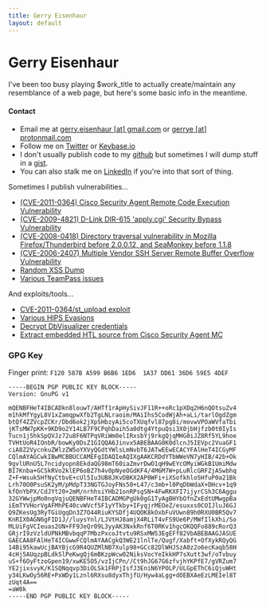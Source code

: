 ```yaml
---
title: Gerry Eisenhaur
layout: default
---
```

# Gerry Eisenhaur
I've been too busy playing $work_title to actually create/maintain any resemblance of a web page, but here's some basic info in the meantime.

#### Contact
  * Email me at [gerry.eisenhaur [at] gmail.com](mailto:gerry.eisenhaur@gmail.com) or [gerrye [at] protonmail.com](mailto:gerrye@protonmail.com)
  * Follow me on [Twitter](https://www.twiter.com/gerryeisenhaur) or [Keybase.io](https://keybase.io/gerry)
  * I don't usually publish code to my [github](https://www.github.com/gerry) but sometimes I will dump stuff in a [gist](https://gist.github.com/gerry).
  * You can also stalk me on [LinkedIn](https://www.linkedin.com/in/gerryeisenhaur) if you're into that sort of thing.

Sometimes I publish vulnerabilities...

  * [(CVE-2011-0364) Cisco Security Agent Remote Code Execution Vulnerability](http://cve.mitre.org/cgi-bin/cvename.cgi?name=CVE-2011-0364)
  * [(CVE-2009-4821) D-Link DIR-615 'apply.cgi' Security Bypass Vulnerability](https://cve.mitre.org/cgi-bin/cvename.cgi?name=CVE-2009-4821)
  * [(CVE-2008-0418) Directory traversal vulnerability in Mozilla Firefox/Thunderbird before 2.0.0.12, and SeaMonkey before 1.1.8](https://cve.mitre.org/cgi-bin/cvename.cgi?name=CVE-2008-0418)
  * [(CVE-2006-2407) Multiple Vendor SSH Server Remote Buffer Overflow Vulnerability](https://cve.mitre.org/cgi-bin/cvename.cgi?name=CVE-2006-2407)
  * [Random XSS Dump](https://gist.github.com/gerry/765822)
  * [Various TeamPass issues](https://gist.github.com/gerry/860117891bbaeb161fdc7f66d08622d0)
 
And exploits/tools...

  * [CVE-2011-0364/st_upload exploit](https://gist.github.com/gerry/907090)
  * [Various HIPS Evasions](https://gist.github.com/gerry/666941d68230f4634a0b)
  * [Decrypt DbVisualizer credentials](https://gist.github.com/gerry/c4602c23783d894b8d96)
  * [Extract embedded HTL source from Cisco Security Agent MC](https://gist.github.com/gerry/765797)

### GPG Key
Finger print: `F120 587B A599 B6B6 1ED6  1A37 DD61 36D6 59E5 4DEF`

```
-----BEGIN PGP PUBLIC KEY BLOCK-----
Version: GnuPG v1

mQENBFHeT4IBCADkn8louwT/AHTf1rApHySivJF11R++oRc1pXDq2H6nQOtsuZv4
m1hkMfYgyL8V1xZamqpwXfb2TgLNLraoim/MAiIhs5CodWjAh+aLi/tarlOgdZgm
btQf4ZZVcpZCKr/Dbd6ok2jXpSHbzyAi5coTXUqfvl87pg8i/movwVPOaWVfaTbi
jKTsMW7pKK+9KD9o2Y14LB7F9CPqhDaih5a0dtg4YtpuQsi3X0jbHjfzb0t0IyIs
Tucn1j5hkSpQVJz72u8F6NTPqVRiWm0elIRxsbYj9rkgQjqMHG0iJZ8Rf5YL9hoe
TVHtUoR4IOnbR/bowKy0DsZ1GIQQA6Jinvx5ABEBAAG0K0dlcnJ5IEVpc2VuaGF1
ciA8Z2VycnkuZWlzZW5oYXVyQGdtYWlsLmNvbT6JATwEEwECACYFAlHeT4ICGyMF
CQlmAYAGCwkIBwMCBBUCCAMEFgIDAQIeAQIXgAAKCRDdYTbWWeVN7yHIB/42b+Ok
9gvlURnU5L7ncidyopn8EkdaQG98mT60iaZmvrDwO1qH9wEYcOMyiWGkB1UmiMdw
BI7Knba+GCSkRVo2klEP6oBZ7h4v0pNyeOGdKF4/4M6M7W+pLuRlcGRFZjASwbhq
Z+F+Wsuk5HfNyCtbvE+cUl5Iu3UB8JKvDBKX2AP0WFi+iXSofkhlo5HfuP0a21Bk
Lrh70O0PsuSK2yM/pMdpT33NGTGJoyFNs50+L47/c3mb+l0PqDbWdaX+DHcv+1q9
kfOnYbPX/CdJYt20+2mM/nrhhsiYHb21onRPsgSN+4FwRKXFI7ijyrCSh3C6Aggu
32GYWwjpMo0ngVqjuQENBFHeT4IBCADMGPgUk0gG1TyAgBHYbOfnZxEdtUMwgpBa
iEmTYVHorVgAFMhPE40cvWVcf5F1yYTkby+IFyqjrMEOeZ/esuxxs0COIJluJ6GJ
Q9ZKesUg3RyTGiUgqDn3Z7O44RiuKYSDfj4UQOK8kOxbFuVUwn89h0RXU0BR5Qv7
KnRIX0AGN6gFID1J//luysYnl/LJVtHJ8amjX4RLiT4vFS9Ue6P/MWfIlkXhi/So
MLUiFgVCIeuas2UN+FF9JeQr09L3yyAK3NxkRnf6T0RKv1hgcOKQQFo889cRorQ3
GRjrI9zVzldUPNkMBvbqqP7MbzPxcoJtvtu9RSxMW53EgEFf82VbABEBAAGJASUE
GAECAA8FAlHeT4ICGwwFCQlmAYAACgkQ3WE21lnlTe/Qugf/Xabft+OfXykRQyQG
14Bi95kawUcjBAYBjcG9R4QUZMlNB7Xulp98+GCc82DlWHJSzA0z2o6ecKaqb58H
4cHj5AUqzpBLdkSlPeKwgQj6mBKzpWcw02NiksVocYeIkkHP7sXutt3wf/oTvbuy
uS+f6OyFtzoGpen19/xwKE5O5/vzIjCPn//Ct9hJG67G6zfvjhYKPfE7/gVRZum7
YE2jixsvyK/K1SQNqqvp3DiOLSk1FRPjIsfJ3EniN6YPOLP/ULGpEThC6iQjuWHt
y34LKwOy56RE+PxWDy1Lznl6RXsu8dyxThjfU/Hyw4aLgg+dOEBXAeEzLMEIel8T
zUqt4A==
=aW0k
-----END PGP PUBLIC KEY BLOCK-----
```
